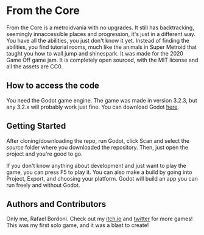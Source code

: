 # From the Core

From the Core is a metroidvania with no upgrades. It still has backtracking, seemingly innaccessible places and progression, it's just in a different way. You have all the abilities, you just don't know it yet. Instead of finding the abilities, you find tutorial rooms, much like the animals in Super Metroid that taught you how to wall jump and shinespark. It was made for the 2020 Game Off game jam. It is completely open sourced, with the MIT license and all the assets are CC0.

## How to access the code

You need the Godot game engine. The game was made in version 3.2.3, but any 3.2.x will probably work just fine. You can download Godot [here](https://godotengine.org/).

## Getting Started

After cloning/downloading the repo, run Godot, click Scan and select the *source* folder where you downloaded the repository. Then, just open the project and you're good to go.

If you don't know anything about development and just want to play the game, you can press F5 to play it. You can also make a build by going into Project, Export, and choosing your platform. Godot will build an app you can run freely and without Godot.

## Authors and Contributors

Only me, Rafael Bordoni. Check out my [itch.io](https://eldskald.itch.io/) and [twitter](https://twitter.com/eldskald) for more games! This was my first solo game, and it was a blast to create!

